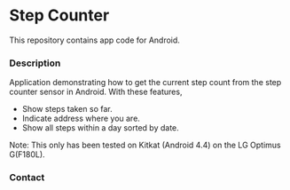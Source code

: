 # Step Counter
This repository contains app code for Android. 
### Description
Application demonstrating how to get the current step count from the step counter sensor in Android.
With these features,

 - Show steps taken so far.
 - Indicate address where you are.
 - Show all steps within a day sorted by date.

Note: This only has been tested on Kitkat (Android 4.4) on the LG Optimus G(F180L).  
### Contact


